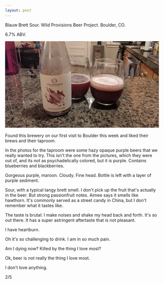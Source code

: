 ```yaml
---
layout: post
---
```

Blauw Brett Sour.
Wild Provisions Beer Project.
Boulder, CO.

6.7% ABV.

<img class="beer-photo" src="/beer/images/2021-09-17-wild-provisions-blauw-brett.jpg"/>

Found this brewery on our first visit to Boulder this week
and liked their brews and their taproom.

In the photos for the taproom were some hazy opaque purple beers that we really wanted to try.
This isn't the one from the pictures, which they were out of, and its not as psychadelically colored, but it is purple.
Contains blueberries and blackberries.

Gorgeous purple, maroon. Cloudy. Fine head.
Bottle is left with a layer of purple sediment.

Sour, with a typical tangy brett smell.
I don't pick up the fruit that's actually in the beer.
But strong passionfruit notes.
Aimee says it smells like hawthorn.
It's commonly served as a street candy in China,
but I don't remember what it tastes like.

The taste is brutal:
I make noises and shake my head back and forth.
It's so out there.
It has a super astringent aftertaste that is not pleasant.

I have heartburn.

Oh it's so challenging to drink.
I am in so much pain.

Am I dying now?
Killed by the thing I love most?

Ok, beer is not really the thing I love most.

I don't love anything.

2/5
